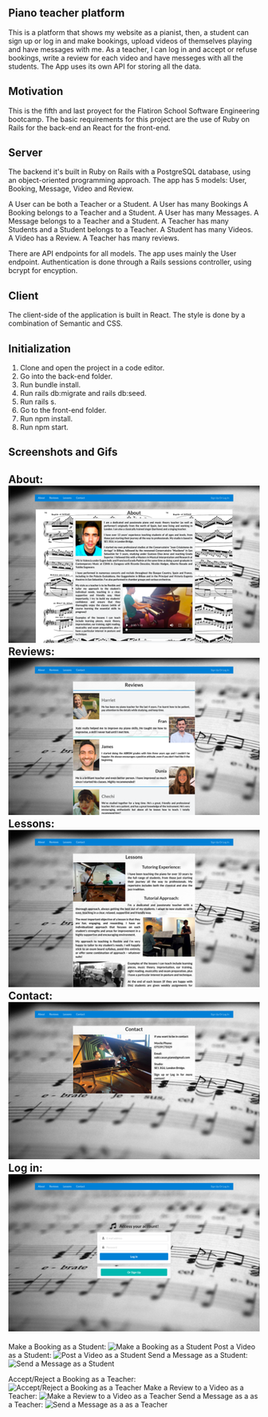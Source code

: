 ## Piano teacher platform
This is a platform that shows my website as a pianist, then, a student can sign up or log in and make bookings, upload videos of themselves playing and have messages with me. As a teacher, I can log in and accept or refuse bookings, write a review for each video and have messeges with all the students. The App uses its own API for storing all the data.

## Motivation
This is the fifth and last proyect for the Flatiron School Software Engineering bootcamp. The basic requirements for this project are the use of Ruby on Rails for the back-end an React for the front-end.

## Server
The backend it's built in Ruby on Rails with a PostgreSQL database, using an object-oriented programming approach. The app has 5 models: User, Booking, Message, Video and Review.

A User can be both a Teacher or a Student.
A User has many Bookings
A Booking belongs to a Teacher and a Student. 
A User has many Messages.
A Message belongs to a Teacher and a Student.
A Teacher has many Students and a Student belongs to a Teacher.
A Student has many Videos.
A Video has a Review.
A Teacher has many reviews.

There are API endpoints for all models. The app uses mainly the User endpoint. Authentication is done through a Rails sessions controller, using bcrypt for encyption.

## Client
The client-side of the application is built in React. The style is done by a combination of Semantic and CSS.

## Initialization
1. Clone and open the project in a code editor.
2. Go into the back-end folder.
3. Run bundle install.
4. Run rails db:migrate and rails db:seed.
5. Run rails s.
6. Go to the front-end folder.
7. Run npm install.
8. Run npm start.

## Screenshots and Gifs
About:
![About](https://github.com/DarkScarbo/Mod-5-Project---My-Piano-Teaching-Website/blob/master/front-end/public/About.png)
Reviews:
![Reviews](https://github.com/DarkScarbo/Mod-5-Project---My-Piano-Teaching-Website/blob/master/front-end/public/Reviews.png)
Lessons:
![Lessons](https://github.com/DarkScarbo/Mod-5-Project---My-Piano-Teaching-Website/blob/master/front-end/public/Lessons.png)
Contact:
![Contact](https://github.com/DarkScarbo/Mod-5-Project---My-Piano-Teaching-Website/blob/master/front-end/public/Contact.png)
Log in:
![Sign up or Log in](https://github.com/DarkScarbo/Mod-5-Project---My-Piano-Teaching-Website/blob/master/front-end/public/LogIn.png)
----------------------------
Make a Booking as a Student:
![Make a Booking as a Student](https://github.com/DarkScarbo/Mod-5-Project---My-Piano-Teaching-Website/blob/master/front-end/public/Student-Booking.gif)
Post a Video as a Student:
![Post a Video as a Student](https://github.com/DarkScarbo/Mod-5-Project---My-Piano-Teaching-Website/blob/master/front-end/public/Student-Video.gif)
Send a Message as a Student:
![Send a Message as a Student](https://github.com/DarkScarbo/Mod-5-Project---My-Piano-Teaching-Website/blob/master/front-end/public/Student-Message.gif)



Accept/Reject a Booking as a Teacher:
![Accept/Reject a Booking as a Teacher](https://github.com/DarkScarbo/Mod-5-Project---My-Piano-Teaching-Website/blob/master/front-end/public/Teacher-Booking.gif)
Make a Review to a Video as a Teacher:
![Make a Review to a Video as a Teacher](https://github.com/DarkScarbo/Mod-5-Project---My-Piano-Teaching-Website/blob/master/front-end/public/Teacher-Video.gif)
Send a Message as a as a Teacher:
![Send a Message as a as a Teacher](https://github.com/DarkScarbo/Mod-5-Project---My-Piano-Teaching-Website/blob/master/front-end/public/Teacher-Message.gif)

